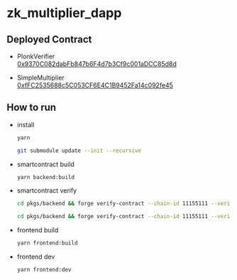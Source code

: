 # zk_multiplier_dapp

## Deployed Contract

- PlonkVerifier  
  [0x9370C082dabFb847b6F4d7b3Cf9c001aDCC85d8d](https://sepolia.etherscan.io/address/0x9370C082dabFb847b6F4d7b3Cf9c001aDCC85d8d)

- SimpleMultiplier  
  [0xfFC2535688c5C053CF6E4C1B9452Fa14c092fe45](https://sepolia.etherscan.io/address/0xfFC2535688c5C053CF6E4C1B9452Fa14c092fe45)

## How to run

- install

  ```bash
  yarn
  ```

  ```bash
  git submodule update --init --recursive
  ```

- smartcontract build

  ```bash
  yarn backend:build
  ```

- smartcontract verify

  ```bash
  cd pkgs/backend && forge verify-contract --chain-id 11155111 --verifier sourcify 0x9370C082dabFb847b6F4d7b3Cf9c001aDCC85d8d PlonkVerifier
  ```

  ```bash
  cd pkgs/backend && forge verify-contract --chain-id 11155111 --verifier sourcify 0xfFC2535688c5C053CF6E4C1B9452Fa14c092fe45 SimpleMultiplier
  ```

- frontend build

  ```bash
  yarn frontend:build
  ```

- frontend dev

  ```bash
  yarn frontend:dev
  ```
